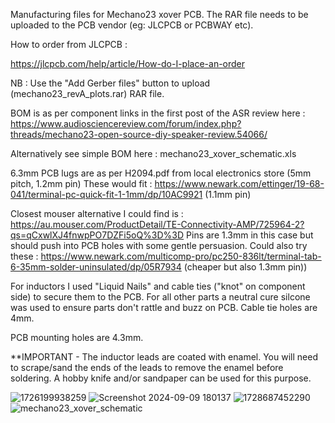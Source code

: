 Manufacturing files for Mechano23 xover PCB.  The RAR file needs to be uploaded to the PCB vendor (eg: JLCPCB or PCBWAY etc).

How to order from JLCPCB :

https://jlcpcb.com/help/article/How-do-I-place-an-order

NB : Use the "Add Gerber files" button to upload (mechano23_revA_plots.rar) RAR file.

BOM is as per component links in the first post of the ASR review here : https://www.audiosciencereview.com/forum/index.php?threads/mechano23-open-source-diy-speaker-review.54066/

Alternatively see simple BOM here : mechano23_xover_schematic.xls

6.3mm PCB lugs are as per H2094.pdf from local electronics store (5mm pitch, 1.2mm pin)  These would fit : https://www.newark.com/ettinger/19-68-041/terminal-pc-quick-fit-1-1mm/dp/10AC9921 (1.1mm pin)

Closest mouser alternative I could find is : https://au.mouser.com/ProductDetail/TE-Connectivity-AMP/725964-2?qs=qCxwlXJ4fnwpPO7DZFi5oQ%3D%3D  Pins are 1.3mm in this case but should push into PCB holes with some gentle persuasion.  Could also try these : https://www.newark.com/multicomp-pro/pc250-836lt/terminal-tab-6-35mm-solder-uninsulated/dp/05R7934 (cheaper but also 1.3mm pin))

For inductors I used "Liquid Nails" and cable ties ("knot" on component side) to secure them to the PCB.  For all other parts a neutral cure silcone was used to ensure parts don't rattle and buzz on PCB.  Cable tie holes are 4mm.

PCB mounting holes are 4.3mm.  

**IMPORTANT - The inductor leads are coated with enamel.  You will need to scrape/sand the ends of the leads to remove the enamel before soldering.  A hobby knife and/or sandpaper can be used for this purpose.

![1726199938259](https://github.com/user-attachments/assets/5efef5f5-de21-4308-86d9-eea11aac85b1)
![Screenshot 2024-09-09 180137](https://github.com/user-attachments/assets/9a18d771-63cb-42e4-88f2-b5b6e177dec3)
![1728687452290](https://github.com/user-attachments/assets/bc877fb6-2828-4b0c-9dbd-7b6e20ade87e)
![mechano23_xover_schematic](https://github.com/user-attachments/assets/3baee9b2-5a44-4d05-96cd-2ce2824fd5ef)

